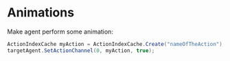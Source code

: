 # Animations

Make agent perform some animation:

``` cs
ActionIndexCache myAction = ActionIndexCache.Create("nameOfTheAction");
targetAgent.SetActionChannel(0, myAction, true);

